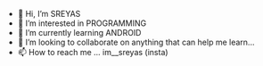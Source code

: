 - 👋 Hi, I’m SREYAS
- 👀 I’m interested in PROGRAMMING 
- 🌱 I’m currently learning ANDROID 
- 💞️ I’m looking to collaborate on anything that can help me learn... 
- 📫 How to reach me ... im__sreyas (insta)

<!---
sreyasProgrammer/sreyasProgrammer is a ✨ special ✨ repository because its `README.md` (this file) appears on your GitHub profile.
You can click the Preview link to take a look at your changes.
--->
